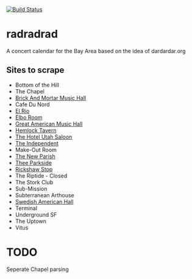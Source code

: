 [![Build Status](https://travis-ci.org/bwainstock/radradrad.svg?branch=master)](https://travis-ci.org/bwainstock/radradrad)
# radradrad
A concert calendar for the Bay Area based on the idea of dardardar.org

## Sites to scrape

* Bottom of the Hill
* The Chapel
* [Brick And Mortar Music Hall](http://www.brickandmortarmusic.com/)
* Cafe Du Nord
* [El Rio](http://www.elriosf.com/calendar/)
* [Elbo Room](http://www.elbo.com/Calendar.php)
* [Great American Music Hall](http://www.slimspresents.com/list-of-events/)
* [Hemlock Tavern](http://www.hemlocktavern.com/calendar/upcoming/)
* [The Hotel Utah Saloon](http://www.hotelutah.com/calendar/)
* [The Independent](http://www.theindependentsf.com/)
* Make-Out Room
* [The New Parish](http://www.thenewparish.com/)
* [Thee Parkside](http://www.theeparkside.com/month/4/2013)
* [Rickshaw Stop](http://www.rickshawstop.com/listing-2)
* The Riptide - Closed
* The Stork Club
* Sub-Mission
* Subterranean Arthouse
* [Swedish American Hall](http://www.swedishamericanhall.com/main/calendar/)
* Terminal
* Underground SF
* The Uptown
* Vitus

# TODO

Seperate Chapel parsing

